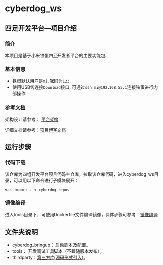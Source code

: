 # cyberdog_ws

## 四足开发平台—项目介绍

### 简介

本项目是基于小米铁蛋四足开发者平台的主要功能包.

### 基本信息

- 铁蛋默认用户是`mi`, 密码为`123`
- 使用USB线连接`Download`接口, 可通过`ssh mi@192.168.55.1`连接铁蛋进行内部操作

### 参考文档
架构设计请参考： [平台架构](https://miroboticslab.github.io/blogs/#/cn/cyberdog_platform_software_architecture_cn)

详细文档请参考：[项目博客文档](https://miroboticslab.github.io/blogs/#/)

## 运行步骤

### 代码下载

该仓库为四组开发平台项目代码主仓库，拉取该仓库代码，进入cyberdog_ws目录，可以用以下命令进行子模块展开：

```
vcs import . < cyberdog.repos
```

### 镜像编译

进入tools目录下，可使用Dockerfile文件编译镜像，具体步骤可参考：[镜像编译](https://github.com/MiRoboticsLab/blogs/blob/rolling/docs/cn/dockerfile_instructions_cn.md)

## 文件夹说明

- cyberdog_bringup： 启动脚本及配置。
- tools： 开发调试工具脚本（不跟随版本发布）。
- thirdparty：[第三方库(源码形式引入)](https://github.com/MiRoboticsLab/blogs/blob/rolling/docs/cn/third_party_library_management_cn.md)。


